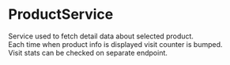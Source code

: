 # ProductService

Service used to fetch detail data about selected product.    
Each time when product info is displayed visit counter is bumped.    
Visit stats can be checked on separate endpoint.


